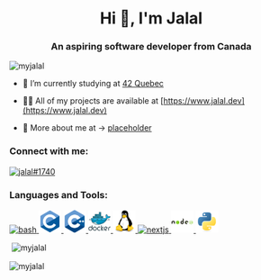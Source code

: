 <h1 align="center">Hi 👋, I'm Jalal</h1>
<h3 align="center">An aspiring software developer from Canada</h3>

<p align="left"> <img src="https://komarev.com/ghpvc/?username=myjalal&label=Profile%20views&color=0e75b6&style=flat" alt="myjalal" /> </p>

- 🔭 I’m currently studying at [42 Quebec](https://42quebec.com/en/home/)

- 👨‍💻 All of my projects are available at [https://www.jalal.dev](https://www.jalal.dev)

- 📄 More about me at -> [placeholder](placeholder)

<h3 align="left">Connect with me:</h3>
<p align="left">
<a href="https://discord.gg/jalal#1740" target="blank"><img align="center" src="https://raw.githubusercontent.com/rahuldkjain/github-profile-readme-generator/master/src/images/icons/Social/discord.svg" alt="jalal#1740" height="30" width="40" /></a>
</p>

<h3 align="left">Languages and Tools:</h3>
<p align="left"> <a href="https://www.gnu.org/software/bash/" target="_blank" rel="noreferrer"> <img src="https://www.vectorlogo.zone/logos/gnu_bash/gnu_bash-icon.svg" alt="bash" width="40" height="40"/> </a> <a href="https://www.cprogramming.com/" target="_blank" rel="noreferrer"> <img src="https://raw.githubusercontent.com/devicons/devicon/master/icons/c/c-original.svg" alt="c" width="40" height="40"/> </a> <a href="https://www.w3schools.com/cpp/" target="_blank" rel="noreferrer"> <img src="https://raw.githubusercontent.com/devicons/devicon/master/icons/cplusplus/cplusplus-original.svg" alt="cplusplus" width="40" height="40"/> </a> <a href="https://www.docker.com/" target="_blank" rel="noreferrer"> <img src="https://raw.githubusercontent.com/devicons/devicon/master/icons/docker/docker-original-wordmark.svg" alt="docker" width="40" height="40"/> </a> <a href="https://www.linux.org/" target="_blank" rel="noreferrer"> <img src="https://raw.githubusercontent.com/devicons/devicon/master/icons/linux/linux-original.svg" alt="linux" width="40" height="40"/> </a> <a href="https://nextjs.org/" target="_blank" rel="noreferrer"> <img src="https://cdn.worldvectorlogo.com/logos/nextjs-2.svg" alt="nextjs" width="40" height="40"/> </a> <a href="https://nodejs.org" target="_blank" rel="noreferrer"> <img src="https://raw.githubusercontent.com/devicons/devicon/master/icons/nodejs/nodejs-original-wordmark.svg" alt="nodejs" width="40" height="40"/> </a> <a href="https://www.python.org" target="_blank" rel="noreferrer"> <img src="https://raw.githubusercontent.com/devicons/devicon/master/icons/python/python-original.svg" alt="python" width="40" height="40"/> </a> </p>

<p>&nbsp;<img align="center" src="https://github-readme-stats.vercel.app/api?username=myjalal&show_icons=true&locale=en" alt="myjalal" /></p>

<p><img align="center" src="https://github-readme-streak-stats.herokuapp.com/?user=myjalal&" alt="myjalal" /></p>

